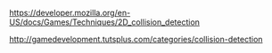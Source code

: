 https://developer.mozilla.org/en-US/docs/Games/Techniques/2D_collision_detection

http://gamedevelopment.tutsplus.com/categories/collision-detection
